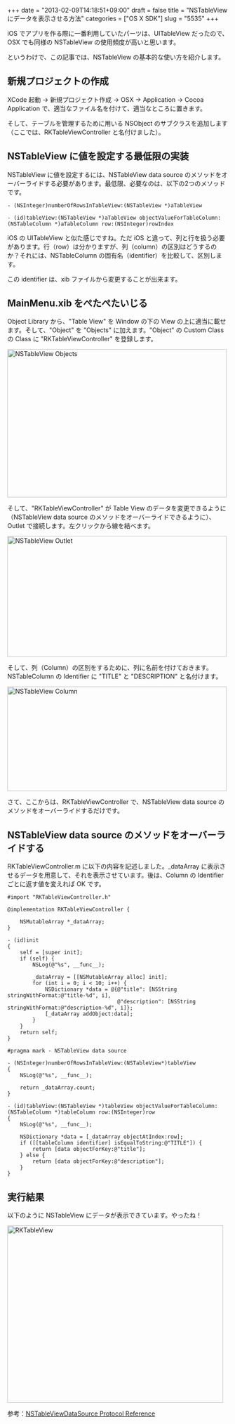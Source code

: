 +++
date = "2013-02-09T14:18:51+09:00"
draft = false
title = "NSTableView にデータを表示させる方法"
categories = ["OS X SDK"]
slug = "5535"
+++

iOS でアプリを作る際に一番利用していたパーツは、UITableView だったので、OSX でも同様の NSTableView の使用頻度が高いと思います。

というわけで、この記事では、NSTableView の基本的な使い方を紹介します。

<h2>新規プロジェクトの作成</h2>

XCode 起動 → 新規プロジェクト作成 → OSX → Application → Cocoa Application で、適当なファイル名を付けて、適当なところに置きます。

そして、テーブルを管理するために用いる NSObject のサブクラスを追加します（ここでは、RKTableViewController と名付けました）。

<h2>NSTableView に値を設定する最低限の実装</h2>

NSTableView に値を設定するには、NSTableView data source のメソッドをオーバーライドする必要があります。最低限、必要なのは、以下の2つのメソッドです。

<pre><code>- (NSInteger)numberOfRowsInTableView:(NSTableView *)aTableView

- (id)tableView:(NSTableView *)aTableView objectValueForTableColumn:(NSTableColumn *)aTableColumn row:(NSInteger)rowIndex
</code></pre>

iOS の UITableView と似た感じですね。ただ iOS と違って、列と行を扱う必要があります。行（row）は分かりますが、列（column）の区別はどうするのか？それには、NSTableColumn の固有名（identifier）を比較して、区別します。

この identifier は、xib ファイルから変更することが出来ます。

<h2>MainMenu.xib をぺたぺたいじる</h2>

Object Library から、"Table View" を Window の下の View の上に適当に載せます。そして、"Object" を "Objects" に加えます。"Object" の Custom Class の Class に "RKTableViewController" を登録します。

<img class="align-center" src="/images/2013/02/NSTableView-Objects.png" alt="NSTableView Objects" title="NSTableView-Objects.png" border="0" width="500" height="338" />

そして、"RKTableViewController" が Table View のデータを変更できるように（NSTableView data source のメソッドをオーバーライドできるように）、Outlet で接続します。左クリックから線を結べます。

<img class="align-center" src="/images/2013/02/NSTableView-Outlet.png" alt="NSTableView Outlet" title="NSTableView-Outlet.png" border="0" width="500" height="275" />

そして、列（Column）の区別をするために、列に名前を付けておきます。NSTableColumn の Identifier に "TITLE" と "DESCRIPTION" と名付けます。

<img class="align-center" src="/images/2013/02/NSTableView-Column.png" alt="NSTableView Column" title="NSTableView-Column.png" border="0" width="500" height="238" />

さて、ここからは、RKTableViewController で、NSTableView data source のメソッドをオーバーライドするだけです。

<h2>NSTableView data source のメソッドをオーバーライドする</h2>

RKTableViewController.m に以下の内容を記述しました。_dataArray に表示させるデータを用意して、それを表示させています。後は、Column の Identifier ごとに返す値を変えれば OK です。

<pre><code>#import "RKTableViewController.h"

@implementation RKTableViewController {
    
    NSMutableArray *_dataArray;
}

- (id)init
{
    self = [super init];
    if (self) {
        NSLog(@"%s", __func__);
        
        _dataArray = [[NSMutableArray alloc] init];
        for (int i = 0; i < 10; i++) {
            NSDictionary *data = @{@"title": [NSString stringWithFormat:@"title-%d", i],
                                   @"description": [NSString stringWithFormat:@"description-%d", i]};
            [_dataArray addObject:data];
        }
    }
    return self;
}

#pragma mark - NSTableView data source

- (NSInteger)numberOfRowsInTableView:(NSTableView*)tableView
{
    NSLog(@"%s", __func__);
    
    return _dataArray.count;
}

- (id)tableView:(NSTableView *)tableView objectValueForTableColumn:(NSTableColumn *)tableColumn row:(NSInteger)row
{
    NSLog(@"%s", __func__);
    
    NSDictionary *data = [_dataArray objectAtIndex:row];
    if ([[tableColumn identifier] isEqualToString:@"TITLE"]) {
        return [data objectForKey:@"title"];
    } else {
        return [data objectForKey:@"description"];
    }
}</code></pre>

<h2>実行結果</h2>

以下のように NSTableView にデータが表示できています。やったね！

<img class="align-center" src="/images/2013/02/RKTableView.png" alt="RKTableView" title="RKTableView.png" border="0" width="492" height="404" />

参考：<a href="https://developer.apple.com/library/mac/#documentation/Cocoa/Reference/ApplicationKit/Protocols/NSTableDataSource_Protocol/Reference/Reference.html" target="_blank">NSTableViewDataSource Protocol Reference</a>
